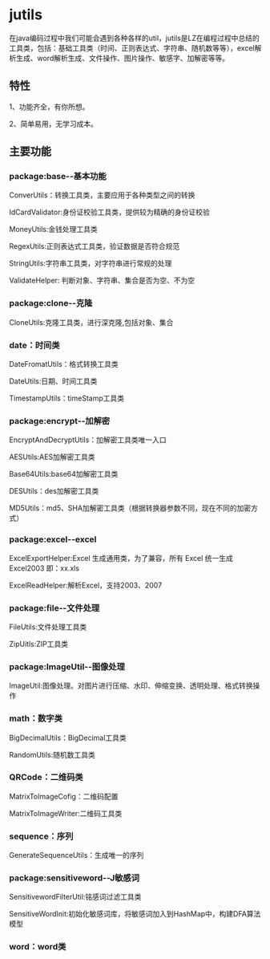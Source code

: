 # jutils
在java编码过程中我们可能会遇到各种各样的util，jutils是LZ在编程过程中总结的工具类，包括：基础工具类（时间、正则表达式、字符串、随机数等等），excel解析生成、word解析生成、文件操作、图片操作、敏感字、加解密等等。

<h2>特性</h2>
<p>1、功能齐全，有你所想。</p>
<p>2、简单易用，无学习成本。</p>

<h2>主要功能</h2>
<h3>package:base--基本功能</h3>
<p>ConverUtils：转换工具类，主要应用于各种类型之间的转换</p>
<p>IdCardValidator:身份证校验工具类，提供较为精确的身份证校验</p>
<p>MoneyUtils:金钱处理工具类</p>
<p>RegexUtils:正则表达式工具类，验证数据是否符合规范</p>
<p>StringUtils:字符串工具类，对字符串进行常规的处理</p>
<p>ValidateHelper: 判断对象、字符串、集合是否为空、不为空</p>

<h3></h3>
<h3>package:clone--克隆</h3>
<p>CloneUtils:克隆工具类，进行深克隆,包括对象、集合</p>

<h3></h3>
<h3>date：时间类</h3>
<p>DateFromatUtils：格式转换工具类</p>
<p>DateUtils:日期、时间工具类</p>
<p>TimestampUtils：timeStamp工具类</p>

<h3></h3>
<h3>package:encrypt--加解密</h3>
<p>EncryptAndDecryptUtils：加解密工具类唯一入口</p>
<p>AESUtils:AES加解密工具类</p>
<p>Base64Utils:base64加解密工具类</p>
<p>DESUtils：des加解密工具类</p>
<p>MD5Utils：md5、SHA加解密工具类（根据转换器参数不同，现在不同的加密方式）</p>

<h3></h3>
<h3>package:excel--excel</h3>
<p>ExcelExportHelper:Excel 生成通用类，为了兼容，所有 Excel 统一生成 Excel2003 即：xx.xls</p>
<p>ExcelReadHelper:解析Excel，支持2003、2007</p>

<h3>package:file--文件处理</h3>
<p>FileUtils:文件处理工具类</p>
<p>ZipUitls:ZIP工具类</p>

<h3>package:ImageUtil--图像处理</h3>
<p>ImageUtil:图像处理。对图片进行压缩、水印、伸缩变换、透明处理、格式转换操作</p>

<h3>math：数字类</h3>
<p>BigDecimalUtils：BigDecimal工具类</p>
<p>RandomUtils:随机数工具类</p>

<h3>QRCode：二维码类</h3>
<p>MatrixToImageCofig：二维码配置</p>
<p>MatrixToImageWriter:二维码工具类</p>

<h3>sequence：序列</h3>
<p>GenerateSequenceUtils：生成唯一的序列</p>

<h3>package:sensitiveword--J敏感词</h3>
<p>SensitivewordFilterUtil:铭感词过滤工具类</p>
<p>SensitiveWordInit:初始化敏感词库，将敏感词加入到HashMap中，构建DFA算法模型</p>

<h3>word：word类</h3>